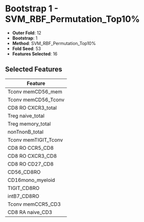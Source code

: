 # Bootstrap 1 - SVM_RBF_Permutation_Top10%

- **Outer Fold**: 12
- **Bootstrap**: 1
- **Method**: SVM_RBF_Permutation_Top10%
- **Fold Seed**: 53
- **Features Selected**: 16

## Selected Features

| Feature |
|---------|
| Tconv memCD56_mem |
| Tconv memCD56_Tconv |
| CD8 RO CXCR3_total |
| Treg naive_total |
| Treg memory_total |
| nonTnonB_total |
| Tconv memTIGIT_Tconv |
| CD8 RO CCR5_CD8 |
| CD8 RO CXCR3_CD8 |
| CD8 RO CD27_CD8 |
| CD56_CD8RO |
| CD16mono_myeloid |
| TIGIT_CD8RO |
| intB7_CD8RO |
| Tconv memCCR5_CD3 |
| CD8 RA naive_CD3 |
